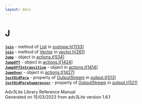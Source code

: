 ```yaml
---
layout: docs
---
```

# J

[**`join`**](../object/List.html#join) - method of
[List](../object/List.html) in
[systype.h](../file/systype.h.html)\[[1133](../source/systype.h.html#1133)\]  
[**`join`**](../object/Vector.html#join) - method of
[Vector](../object/Vector.html) in
[vector.h](../file/vector.h.html)\[[261](../source/vector.h.html#261)\]  
[**`Jump`**](../object/Jump.html) - object in
[actions.t](../file/actions.t.html)\[[534](../source/actions.t.html#534)\]  
[**`JumpOff`**](../object/JumpOff.html) - object in
[actions.t](../file/actions.t.html)\[[1424](../source/actions.t.html#1424)\]  
[**`JumpOffIntransitive`**](../object/JumpOffIntransitive.html) - object
in
[actions.t](../file/actions.t.html)\[[1414](../source/actions.t.html#1414)\]  
[**`JumpOver`**](../object/JumpOver.html) - object in
[actions.t](../file/actions.t.html)\[[1427](../source/actions.t.html#1427)\]  
[**`justDidPara`**](../object/OutputStream.html#justDidPara) - property
of [OutputStream](../object/OutputStream.html) in
[output.t](../file/output.t.html)\[[513](../source/output.t.html#513)\]  
[**`justDidParaSuppressor`**](../object/OutputStream.html#justDidParaSuppressor) -
property of [OutputStream](../object/OutputStream.html) in
[output.t](../file/output.t.html)\[[521](../source/output.t.html#521)\]  

<div class="ftr">

Adv3Lite Library Reference Manual  
Generated on 15/03/2023 from adv3Lite version 1.6.1

</div>
